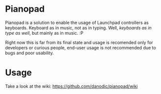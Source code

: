 # Pianopad
Pianopad is a solution to enable the usage of Launchpad controllers as keyboards. Keyboard as in music, not as in typing. Well, _keyboards as in type as well_, but mainly as in music. :P

Right now this is far from its final state and usage is recomended only for developers or curious people, end-user usage is not recommended due to bugs and poor usability.

# Usage
Take a look at the wiki: https://github.com/danodic/pianopad/wiki
